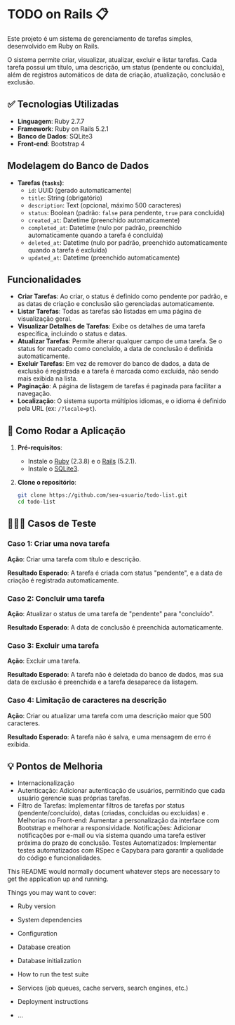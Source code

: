 # TODO on Rails 📋

Este projeto é um sistema de gerenciamento de tarefas simples, desenvolvido em Ruby on Rails.

O sistema permite criar, visualizar, atualizar, excluir e listar tarefas. Cada tarefa possui um título, uma descrição, um status (pendente ou concluída), além de registros automáticos de data de criação, atualização, conclusão e exclusão. 

## ✅ Tecnologias Utilizadas

- **Linguagem**: Ruby 2.7.7
- **Framework**: Ruby on Rails 5.2.1
- **Banco de Dados**: SQLite3
- **Front-end**: Bootstrap 4

## Modelagem do Banco de Dados

- **Tarefas (`tasks`)**:
  - `id`: UUID (gerado automaticamente)
  - `title`: String (obrigatório)
  - `description`: Text (opcional, máximo 500 caracteres)
  - `status`: Boolean (padrão: `false` para pendente, `true` para concluída)
  - `created_at`: Datetime (preenchido automaticamente)
  - `completed_at`: Datetime (nulo por padrão, preenchido automaticamente quando a tarefa é concluída)
  - `deleted_at`: Datetime (nulo por padrão, preenchido automaticamente quando a tarefa é excluída)
  - `updated_at`: Datetime (preenchido automaticamente)

## Funcionalidades

- **Criar Tarefas**: Ao criar, o status é definido como pendente por padrão, e as datas de criação e conclusão são gerenciadas automaticamente.
- **Listar Tarefas**: Todas as tarefas são listadas em uma página de visualização geral.
- **Visualizar Detalhes de Tarefas**: Exibe os detalhes de uma tarefa específica, incluindo o status e datas.
- **Atualizar Tarefas**: Permite alterar qualquer campo de uma tarefa. Se o status for marcado como concluído, a data de conclusão é definida automaticamente.
- **Excluir Tarefas**: Em vez de remover do banco de dados, a data de exclusão é registrada e a tarefa é marcada como excluída, não sendo mais exibida na lista.
- **Paginação**: A página de listagem de tarefas é paginada para facilitar a navegação.
- **Localização**: O sistema suporta múltiplos idiomas, e o idioma é definido pela URL (ex: `/?locale=pt`).

## 🔁 Como Rodar a Aplicação

1. **Pré-requisitos**:
   - Instale o [Ruby](https://www.ruby-lang.org/en/) (2.3.8) e o [Rails](https://rubyonrails.org/) (5.2.1).
   - Instale o [SQLite3](https://www.sqlite.org/).

2. **Clone o repositório**:
   ```bash
   git clone https://github.com/seu-usuario/todo-list.git
   cd todo-list


## 👩🏻‍💻 Casos de Teste
### Caso 1: Criar uma nova tarefa
**Ação**: Criar uma tarefa com título e descrição.

**Resultado Esperado**: A tarefa é criada com status "pendente", e a data de criação é registrada automaticamente.
### Caso 2: Concluir uma tarefa
**Ação**: Atualizar o status de uma tarefa de "pendente" para "concluído".

**Resultado Esperado**: A data de conclusão é preenchida automaticamente.
### Caso 3: Excluir uma tarefa
**Ação**: Excluir uma tarefa.

**Resultado Esperado**: A tarefa não é deletada do banco de dados, mas sua data de exclusão é preenchida e a tarefa desaparece da listagem.
### Caso 4: Limitação de caracteres na descrição
**Ação**: Criar ou atualizar uma tarefa com uma descrição maior que 500 caracteres.

**Resultado Esperado**: A tarefa não é salva, e uma mensagem de erro é exibida.

## 💡 Pontos de Melhoria
- Internacionalização
- Autenticação: Adicionar autenticação de usuários, permitindo que cada usuário gerencie suas próprias tarefas.
- Filtro de Tarefas: Implementar filtros de tarefas por status (pendente/concluído), datas (criadas, concluídas ou excluídas) e .
Melhorias no Front-end: Aumentar a personalização da interface com Bootstrap e melhorar a responsividade.
Notificações: Adicionar notificações por e-mail ou via sistema quando uma tarefa estiver próxima do prazo de conclusão.
Testes Automatizados: Implementar testes automatizados com RSpec e Capybara para garantir a qualidade do código e funcionalidades.


This README would normally document whatever steps are necessary to get the
application up and running.

Things you may want to cover:

* Ruby version

* System dependencies

* Configuration

* Database creation

* Database initialization

* How to run the test suite

* Services (job queues, cache servers, search engines, etc.)

* Deployment instructions

* ...
